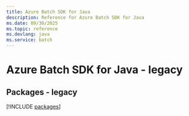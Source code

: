 ```yaml
---
title: Azure Batch SDK for Java
description: Reference for Azure Batch SDK for Java
ms.date: 09/30/2025
ms.topic: reference
ms.devlang: java
ms.service: batch
---
```

# Azure Batch SDK for Java - legacy
## Packages - legacy
[!INCLUDE [packages](batch-index.md)]